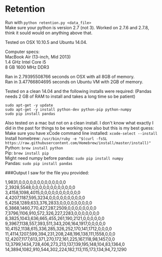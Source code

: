 # Retention

Run with `python retention.py <data_file>`  
Make sure your python is version 2.7 (not 3). Worked on 2.7.6 and 2.7.8, think it sould would on anything above that.

Tested on OSX 10.10.5 and Ubuntu 14.04.

Computer specs:  
MacBook Air (13-inch, Mid 2013)  
1.4 GHz Intel Core i5  
8 GB 1600 MHz DDR3  

Ran in 2.79395508766 seconds on OSX with all 8GB of memory.  
Ran in 3.47766804695 seconds on Ubuntu VM with 2GB of memory.

Tested on a clean 14.04 and the following installs were required: (Pandas needs 2 GB of RAM to install and takes a long time so be patient)
```
sudo apt-get -y update
sudo apt-get -y install python-dev python-pip python-numpy
sudo pip install pandas
```

Also tested on a mac but not on a clean install. I don't know what exactly I did in the past for things to be working now also but this is my best guess:  
Make sure you have xCode command line installed: `xcode-select --install`  
Install homebrew: `/usr/bin/ruby -e "$(curl -fsSL https://raw.githubusercontent.com/Homebrew/install/master/install)"`  
Python: `brew install python`  
Pip: `brew install pip`  
Might need numpy before pandas: `sudo pip install numpy`  
Pandas: `sudo pip install pandas`  

###Output I saw for the file you provided:

1,9831,0,0,0,0,0,0,0,0,0,0,0,0,0  
2,3928,5548,0,0,0,0,0,0,0,0,0,0,0,0  
3,4158,1098,4015,0,0,0,0,0,0,0,0,0,0,0  
4,4207,1187,595,3234,0,0,0,0,0,0,0,0,0,0  
5,4258,1289,633,376,2833,0,0,0,0,0,0,0,0,0  
6,3868,1460,770,427,287,2509,0,0,0,0,0,0,0,0  
7,3796,1106,910,572,326,227,2283,0,0,0,0,0,0,0  
8,3825,1043,636,665,455,261,190,2121,0,0,0,0,0,0  
9,3967,1138,557,393,511,343,206,164,1917,0,0,0,0,0  
10,4152,1138,615,336,285,326,252,170,141,1712,0,0,0,0  
11,4114,1207,599,394,231,208,248,196,138,111,1558,0,0,0  
12,4207,1177,613,371,270,172,161,225,167,118,98,1457,0,0  
13,3799,1434,728,406,273,213,137,139,195,148,104,83,1364,0  
14,3894,1082,910,544,302,224,182,113,115,173,134,94,72,1290  
